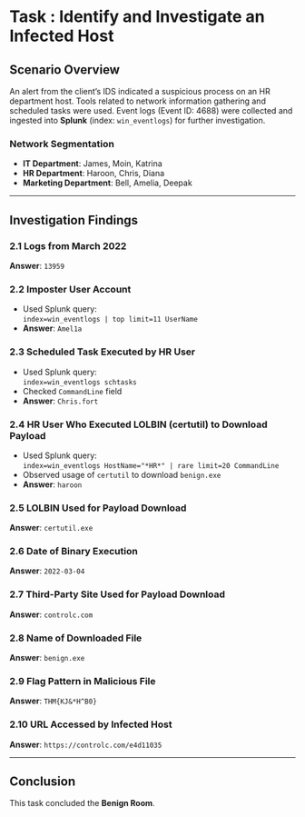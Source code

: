 # Task : Identify and Investigate an Infected Host

## Scenario Overview
An alert from the client’s IDS indicated a suspicious process on an HR department host. Tools related to network information gathering and scheduled tasks were used. Event logs (Event ID: 4688) were collected and ingested into **Splunk** (index: `win_eventlogs`) for further investigation.

### Network Segmentation
- **IT Department**: James, Moin, Katrina  
- **HR Department**: Haroon, Chris, Diana  
- **Marketing Department**: Bell, Amelia, Deepak

---

## Investigation Findings

### 2.1 Logs from March 2022
**Answer**: `13959`

### 2.2 Imposter User Account
- Used Splunk query:  
  `index=win_eventlogs | top limit=11 UserName`
- **Answer**: `Amel1a`

### 2.3 Scheduled Task Executed by HR User
- Used Splunk query:  
  `index=win_eventlogs schtasks`
- Checked `CommandLine` field
- **Answer**: `Chris.fort`

### 2.4 HR User Who Executed LOLBIN (certutil) to Download Payload
- Used Splunk query:  
  `index=win_eventlogs HostName="*HR*" | rare limit=20 CommandLine`
- Observed usage of `certutil` to download `benign.exe`
- **Answer**: `haroon`

### 2.5 LOLBIN Used for Payload Download
**Answer**: `certutil.exe`

### 2.6 Date of Binary Execution
**Answer**: `2022-03-04`

### 2.7 Third-Party Site Used for Payload Download
**Answer**: `controlc.com`

### 2.8 Name of Downloaded File
**Answer**: `benign.exe`

### 2.9 Flag Pattern in Malicious File
**Answer**: `THM{KJ&*H^B0}`

### 2.10 URL Accessed by Infected Host
**Answer**: `https://controlc.com/e4d11035`

---

## Conclusion
This task concluded the **Benign Room**.
